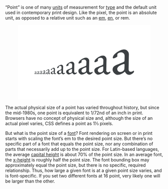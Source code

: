 “Point” is one of many [units](/glossary/unit) of measurement for [type](/glossary/type) and the default unit used in contemporary print design. Like the pixel, the point is an absolute unit, as opposed to a relative unit such as an [em](/glossary/em), [en](/glossary/en), or rem.

<figure>

![The letter “a” repeated multiple times at increasing point sizes from left to right.](images/thumbnail.svg)

</figure>

The actual physical size of a point has varied throughout history, but since the mid-1980s, one point is equivalent to 1/72nd of an inch in print. Browsers have no concept of physical size and, although the size of an actual pixel varies, CSS defines a point as 1⅓ pixels.

But what is the point size of a [font](/glossary/font)? Font rendering on screen or in print starts with scaling the font’s em to the desired point size. But there’s no specific part of a font that equals the point size, nor any combination of parts that necessarily add up to the point size. For Latin-based languages, the  average [capital height](/glossary/cap_height) is about 70% of the point size. In an average font, the [x-height](/glossary/x_height) is roughly half the point size. The font bounding box may approximately equal the point size, but there is no specific, required relationship. Thus, how large a given font is at a given point size varies, and is font-specific. If you set two different fonts at 16 point, very likely one will be larger than the other.
